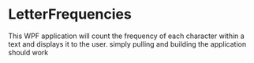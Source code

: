 # LetterFrequencies
This WPF application will count the frequency of each character within a text and displays it to the user.
simply pulling and building the application should work
